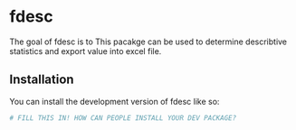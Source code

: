 
<!-- README.md is generated from README.Rmd. Please edit that file -->

# fdesc

<!-- badges: start -->
<!-- badges: end -->

The goal of fdesc is to This pacakge can be used to determine
describtive statistics and export value into excel file.

## Installation

You can install the development version of fdesc like so:

``` r
# FILL THIS IN! HOW CAN PEOPLE INSTALL YOUR DEV PACKAGE?
```
